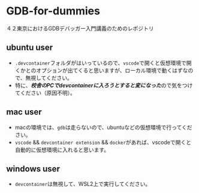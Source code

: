 # GDB-for-dummies
４２東京におけるGDBデバッガー入門講義のためのレポジトリ

## ubuntu user
* `.devcontainer`フォルダがはいっているので、`vscode`で開くと仮想環境で開くかとのオプションが出てくると思いますが、ローカル環境で動くはずなので、無視してください。
* 特に、***校舎のPCでdevcontainerに入ろうとすると変になった***ので気をつけてください（原因不明）。

## mac user
* macの環境では、`gdb`は走らないので、ubuntuなどの仮想環境で行ってください。
* `vscode` && `devcontainer extension` && `docker`があれば、vscodeで開くと自動的に仮想環境に入れると思います。

## windows user
* `devcontainer`は無視して、WSL2上で実行してください。
